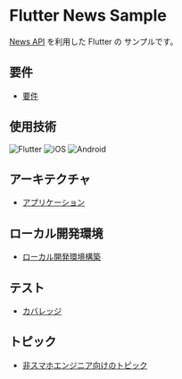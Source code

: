 # Flutter News Sample

[News API](https://newsapi.org/) を利用した Flutter の サンプルです。

## 要件

- [要件](doc/requirements.md)

## 使用技術

<!--
アイコンはこちらから
- https://shields.io/
--->

![Flutter](https://img.shields.io/badge/Flutter-02569B?logo=flutter&style=plastic)
![iOS](https://img.shields.io/badge/iOS-000000?logo=ios&style=plastic)
![Android](https://img.shields.io/badge/Android-A4C639?logo=android&style=plastic)

## アーキテクチャ

- [アプリケーション](doc/architecture/application.md)

## ローカル開発環境

- [ローカル開発環境構築](doc/local_development_setup.md)

## テスト

- [カバレッジ](https://greendrop.github.io/flutter_news_sample/coverage/html)

## トピック

- [非スマホエンジニア向けのトピック](doc/topics/topics_for_non_smartphone_engineers.md)
